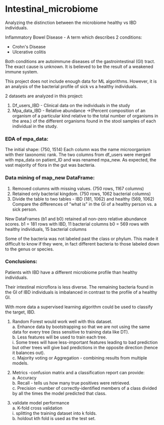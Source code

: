 # Intestinal_microbiome

Analyzing the distinction between the microbiome healthy vs IBD individuals.

Inflammatory Bowel Disease - A term which describes 2 conditions:

- Crohn's Disease
- Ulcerative colitis

Both conditions are autoimmune diseases of the gastrointestinal (GI) tract.
The exact cause is unknown. It is believed to be the result of a weakened immune system.


This project does not include enough data for ML algorithms. 
However, it is an analysis of the bacterial profile of sick vs a healthy individuals. 

2 datasets are analyzed in this project:
1. Df_users_IBD - Clinical data on the individuals in the study
2. Mpa_data_IBD - Relative abundance →(Percent composition of an organism of a particular kind relative to the total number of organisms in the area.) of the different organisms found in the stool samples of each individual in the study.

### EDA of mpa_data:
The initial shape: (750, 1514)
Each column was the name microorganism with their taxonomic rank.
The two columns from df_users were merged with mpa_data on patient_ID and was renamed mpa_new. 
As expected, the vast majority of flora in the gut was bacteria.

### Data mining of map_new DataFrame:
1. Removed columns with missing values. (750 rows, 1167 columns)
2. Retained only bacterial kingdom. (750 rows, 1062 bacterial columns)
3. Divide the table to two tables - IBD (181, 1062) and healthy (569, 1062)
   Compare the differences of "what is" in the GI of a healthy person vs. a sick person.
 
New DataFrames (b1 and b0) retained all non-zero relative abundance scores.
	b1 = 181 rows with IBD, 11 bacterial columns 
	b0 = 569 rows with healthy individuals, 15 bacterial columns

Some of the bacteria was not labeled past the class or phylum. This made it difficult to know if they were, in fact different bacteria to those labeled down to the genus or species.


### Conclusions:

Patients with IBD have a different microbiome profile than healthy individuals.

Their intestinal microflora is less diverse.
The remaining bacteria found in the GI of IBD individuals is imbalanced in contrast to the profile of a healthy GI. 

With more data a supervised learning algorithm could be used to classify the target, IBD.
 
1. Random Forest would work well with this dataset. <br>
	a. Enhance data by bootstrapping so that we are not using the same data for every tree (less sensitive to training data like DT).<br>
	b. Less features will be used to train each tree.<br>
		i. Some trees will have less-important  features leading to bad prediction but other trees will give bad predictions in the opposite direction (hence it balances out).<br>
	c. Majority voting or Aggregation - combining results from multiple models.<br>
2. Metrics -confusion matrix and a classification report can provide: <br>
	a. Accuracy <br>
	b. Recall - tells us how many true positives were retrieved. <br>
	c. Precision -number of correctly-identified members of a class divided by all the times the model predicted that class.<br>

3. validate model performance <br>
	a. K-fold cross validation<br>
		i. splitting the training dataset into k folds.<br>
	b. holdout kth fold is used as the test set.<br>


 
